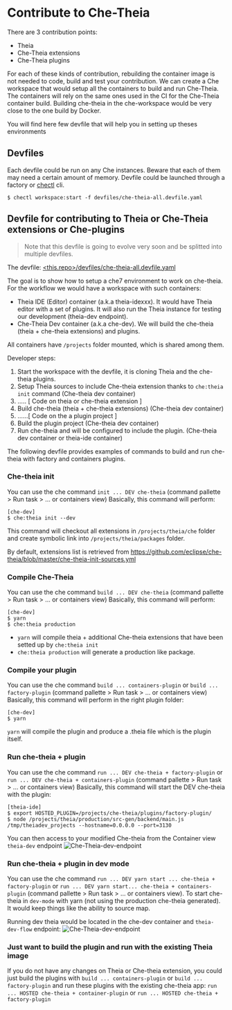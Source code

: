 Contribute to Che-Theia
================

There are 3 contribution points:
- Theia
- Che-Theia extensions
- Che-Theia plugins

For each of these kinds of contribution, rebuilding the container image is not needed to code, build and test your contribution.
We can create a Che workspace that would setup all the containers to build and run Che-Theia. The containers will rely on the same ones used in the CI for the Che-Theia container build. Building che-theia in the che-workspace would be very close to the one build by Docker.

You will find here few devfile that will help you in setting up theses environments

## Devfiles
Each devfile could be run on any Che instances. Beware that each of them may need a certain amount of memory.
Devfile could be launched through a factory or [chectl](https://github.com/che-incubator/chectl) cli.

```
$ chectl workspace:start -f devfiles/che-theia-all.devfile.yaml
```

## Devfile for contributing to Theia or Che-Theia extensions or Che-plugins
> Note that this devfile is going to evolve very soon and be splitted into multiple devfiles.

The devfile: [<this.repo>/devfiles/che-theia-all.devfile.yaml](../devfiles/che-theia-all.devfile.yaml)

The goal is to show how to setup a che7 environment to work on che-theia.
For the workflow we would have a workspace with such containers:

- Theia IDE (Editor) container (a.k.a theia-idexxx). It would have Theia editor with a set of plugins. It will also run the Theia instance for testing our development (theia-dev endpoint).
- Che-Theia Dev container (a.k.a che-dev). We will build the che-theia (theia + che-theia extensions) and plugins.

All containers have `/projects` folder mounted, which is shared among them.


Developer steps:

1. Start the workspace with the devfile, it is cloning Theia and the che-theia plugins.
2. Setup Theia sources to include Che-theia extension thanks to `che:theia init` command (Che-theia dev container)
3. ….. [ Code on theia or che-theia extension ]
4. Build che-theia (theia + che-theia extensions) (Che-theia dev container)
5. …...[ Code on the a plugin project ]
6. Build the plugin project (Che-theia dev container)
7. Run che-theia and will be configured to include the plugin. (Che-theia dev container or theia-ide container)

The following devfile provides examples of commands to build and run che-theia with factory and containers plugins.

### Che-theia init

You can use the che command `init ... DEV che-theia` (command pallette > Run task > … or containers view)
Basically, this command will perform:
```
[che-dev]
$ che:theia init --dev
```

This command will checkout all extensions in `/projects/theia/che` folder and create symbolic link into `/projects/theia/packages` folder.

By default, extensions list is retrieved from https://github.com/eclipse/che-theia/blob/master/che-theia-init-sources.yml

### Compile Che-Theia
You can use the che command `build ... DEV che-theia` (command pallette > Run task > … or containers view)
Basically, this command will perform:
```
[che-dev]
$ yarn
$ che:theia production
```

- `yarn` will compile theia + additional Che-theia extensions that have been setted up by `che:theia init`
- `che:theia production` will generate a production like package.

### Compile your plugin
You can use the che command `build ... containers-plugin` or `build ... factory-plugin` (command pallette > Run task > … or containers view)
Basically, this command will perform in the right plugin folder:

```
[che-dev]
$ yarn
```

`yarn` will compile the plugin and produce a .theia file which is the plugin itself.

### Run che-theia + plugin
You can use the che command `run ... DEV che-theia + factory-plugin` or `run ... DEV che-theia + containers-plugin` (command pallette > Run task > … or containers view)
Basically, this command will start the DEV che-theia with the plugin:

```
[theia-ide]
$ export HOSTED_PLUGIN=/projects/che-theia/plugins/factory-plugin/
$ node /projects/theia/production/src-gen/backend/main.js /tmp/theiadev_projects --hostname=0.0.0.0 --port=3130
```

You can then access to your modified Che-theia from the Container view `theia-dev` endpoint
![Che-Theia-dev-endpoint](https://raw.githubusercontent.com/eclipse/che-theia/assets/theia-dev-endpoint.png)

### Run che-theia + plugin in dev mode
You can use the che command `run ... DEV yarn start ... che-theia + factory-plugin` or
`run ... DEV yarn start... che-theia + containers-plugin`
(command pallette > Run task > … or containers view).
To start che-theia in `dev-mode` with yarn (not using the production che-theia generated). It would keep things like the ability to source map.

Running dev theia would be located in the che-dev container and `theia-dev-flow` endpoint:
![Che-Theia-dev-endpoint](https://raw.githubusercontent.com/eclipse/che-theia/assets/theia-dev-flow-endpoint.png)



### Just want to build the plugin and run with the existing Theia image
If you do not have any changes on Theia or Che-theia extension, you could just build the plugins with `build ... containers-plugin` or `build ... factory-plugin`
and run these plugins with the existing che-theia app:
`run ... HOSTED che-theia + container-plugin` or `run ... HOSTED che-theia + factory-plugin`

